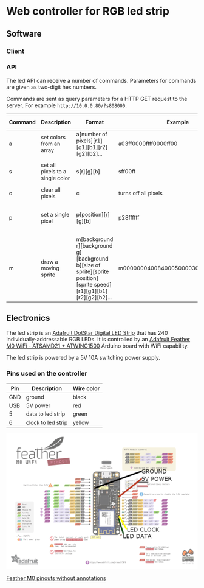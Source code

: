 # Web controller for RGB led strip

## Software

### Client

### API

The led API can receive a number of commands. Parameters for commands
are given as two-digit hex numbers.

Commands are sent as query parameters for a HTTP GET request to the
server. For example `http://10.0.0.80/?s808000`.


| Command | Description | Format | Example | Explanation of example |
|---------|-------------|--------|---------|------------------------|
| a       | set colors from an array | a[number of pixels][r1][g1][b1][r2][g2][b2]... | a03ff0000ffff0000ff00 | set three colors: red, yellow and green |
| s       | set all pixels to a single color | s[r][g][b] | sff00ff | set all pixels to bright magenta |
| c       | clear all pixels | c | turns off all pixels |
| p       | set a single pixel | p[position][r][g][b] | p28ffffff | set pixel number 40 (0x28 in hex) to white |
| m       | draw a moving sprite | m[background r][background g][background b][size of sprite][sprite position][sprite speed][r1][g1][b1][r2][g2][b2]... | m000000040084000500003000006000ffffff | animate a white pixel with green fading tail quite slowly slowly on a black background |

## Electronics

The led strip is an [Adafruit DotStar Digital LED
Strip](https://www.adafruit.com/product/2239?length=4) that has 240
individually-addressable RGB LEDs. It is controlled by an [Adafruit
Feather M0 WiFi - ATSAMD21 +
ATWINC1500](https://www.adafruit.com/product/3010) Arduino board with
WiFi capability.

The led strip is powered by a 5V 10A switching power supply.

### Pins used on the controller

| Pin | Description           |Wire color | 
|-----|-----------------------|-----------|
|GND  | ground                | black     |
|USB  | 5V power              | red       |
|5    | data to led strip     | green     |
|6    | clock to led strip    | yellow    |

![Feather M0 annotated with pins in use](https://raw.githubusercontent.com/mtreinik/led-strip-controller/main/images/feather.png)

[Feather M0 pinouts without annotations](https://raw.githubusercontent.com/mtreinik/led-strip-controller/main/images/feather_m0_wifi_pinout_v1.2-1.png)